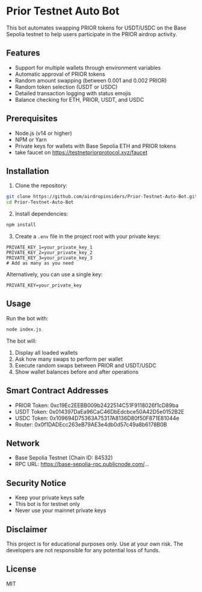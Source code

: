 # Prior Testnet Auto Bot

This bot automates swapping PRIOR tokens for USDT/USDC on the Base Sepolia testnet to help users participate in the PRIOR airdrop activity.

## Features

- Support for multiple wallets through environment variables
- Automatic approval of PRIOR tokens
- Random amount swapping (between 0.001 and 0.002 PRIOR)
- Random token selection (USDT or USDC)
- Detailed transaction logging with status emojis
- Balance checking for ETH, PRIOR, USDT, and USDC

## Prerequisites

- Node.js (v14 or higher)
- NPM or Yarn
- Private keys for wallets with Base Sepolia ETH and PRIOR tokens
- take faucet on https://testnetpriorprotocol.xyz/faucet
## Installation

1. Clone the repository:

```bash
git clone https://github.com/airdropinsiders/Prior-Testnet-Auto-Bot.git
cd Prior-Testnet-Auto-Bot
```

2. Install dependencies:

```bash
npm install
```

3. Create a `.env` file in the project root with your private keys:

```
PRIVATE_KEY_1=your_private_key_1
PRIVATE_KEY_2=your_private_key_2
PRIVATE_KEY_3=your_private_key_3
# Add as many as you need
```

Alternatively, you can use a single key:

```
PRIVATE_KEY=your_private_key
```

## Usage

Run the bot with:

```bash
node index.js
```

The bot will:
1. Display all loaded wallets
2. Ask how many swaps to perform per wallet
3. Execute random swaps between PRIOR and USDT/USDC
4. Show wallet balances before and after operations

## Smart Contract Addresses

- PRIOR Token: 0xc19Ec2EEBB009b2422514C51F9118026f1cD89ba
- USDT Token: 0x014397DaEa96CaC46DbEdcbce50A42D5e0152B2E
- USDC Token: 0x109694D75363A75317A8136D80f50F871E81044e
- Router: 0x0f1DADEcc263eB79AE3e4db0d57c49a8b6178B0B

## Network

- Base Sepolia Testnet (Chain ID: 84532)
- RPC URL: https://base-sepolia-rpc.publicnode.com/...

## Security Notice

- Keep your private keys safe
- This bot is for testnet only
- Never use your mainnet private keys

## Disclaimer

This project is for educational purposes only. Use at your own risk. The developers are not responsible for any potential loss of funds.

## License

MIT
